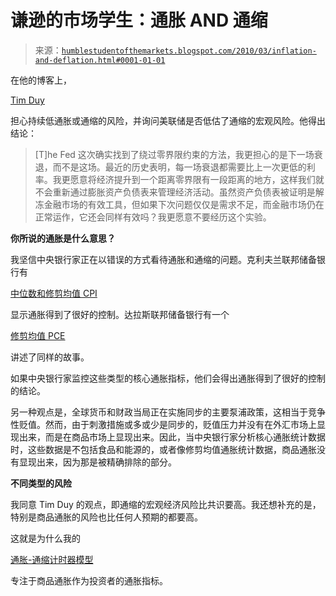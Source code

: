 <!--yml

类别：未分类

date: 2024-05-18 00:37:14

-->

# 谦逊的市场学生：通胀 AND 通缩

> 来源：[`humblestudentofthemarkets.blogspot.com/2010/03/inflation-and-deflation.html#0001-01-01`](https://humblestudentofthemarkets.blogspot.com/2010/03/inflation-and-deflation.html#0001-01-01)

在他的博客上，

[Tim Duy](http://economistsview.typepad.com/timduy/2010/03/is-the-fed-eager-to-dismiss-deflationary-pressures.html)

担心持续低通胀或通缩的风险，并询问美联储是否低估了通缩的宏观风险。他得出结论：

> [T]he Fed 这次确实找到了绕过零界限约束的方法，我更担心的是下一场衰退，而不是这场。最近的历史表明，每一场衰退都需要比上一次更低的利率。我更愿意将经济提升到一个距离零界限有一段距离的地方，这样我们就不会重新通过膨胀资产负债表来管理经济活动。虽然资产负债表被证明是解冻金融市场的有效工具，但如果下次问题仅仅是需求不足，而金融市场仍在正常运作，它还会同样有效吗？我更愿意不要经历这个实验。

**你所说的通胀是什么意思？**

我坚信中央银行家正在以错误的方式看待通胀和通缩的问题。克利夫兰联邦储备银行有

[中位数和修剪均值 CPI](http://www.clevelandfed.org/research/data/us-inflation/mcpi.cfm)

显示通胀得到了很好的控制。达拉斯联邦储备银行有一个

[修剪均值 PCE](http://www.dallasfed.org/data/pce/index.html)

讲述了同样的故事。

如果中央银行家监控这些类型的核心通胀指标，他们会得出通胀得到了很好的控制的结论。

另一种观点是，全球货币和财政当局正在实施同步的主要泵浦政策，这相当于竞争性贬值。然而，由于刺激措施或多或少是同步的，贬值压力并没有在外汇市场上显现出来，而是在商品市场上显现出来。因此，当中央银行家分析核心通胀统计数据时，这些数据是不包括食品和能源的，或者像修剪均值通胀统计数据，商品通胀没有显现出来，因为那是被精确排除的部分。

**不同类型的风险**

我同意 Tim Duy 的观点，即通缩的宏观经济风险比共识要高。我还想补充的是，特别是商品通胀的风险也比任何人预期的都要高。

这就是为什么我的

[通胀-通缩计时器模型](http://www.qwestfunds.com/publications/newsletters_pdf/newsletter_november_2009.pdf)

专注于商品通胀作为投资者的通胀指标。
